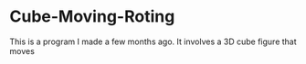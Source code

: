 # Cube-Moving-Roting
This is a program I made a few months ago. It involves a 3D cube figure that moves
